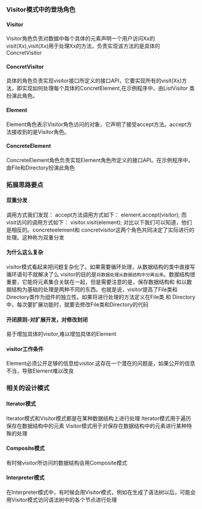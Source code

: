 ### Visitor模式中的登场角色
#### Visitor
Visitor角色负责对数据中每个具体的元素声明一个用户访问Xx的visit(Xx),visit(Xx)用于处理Xx的方法，负责实现该方法的是具体的 ConcretVisitor

#### ConcretVisitor
具体的角色负责实现visitor接口所定义的接口API，它要实现所有的visit(Xx)方法，即实现如何处理每个具体的ConcretElement,在示例程序中，由ListVisitor
类扮演此角色。

#### Element
Element角色表示Visitor角色访问的对象，它声明了接受accept方法。accept方法接收到的是Visitor角色。

#### ConcreteElement
ConcreteElement角色负责实现Element角色所定义的接口API。在示例程序中，由File和Directory扮演此角色

### 拓展思路要点
#### 双重分发
调用方式我们发现：
accept方法调用方式如下：
element.accept(visitor);
而visit访问的调用方式如下：
visitor.visit(element);
对比以下我们可以知道，他们是相反的。concreteelement和 concretvisitor这两个角色共同决定了实际进行的处理。这种称为双重分发

#### 为什么这么复杂
visitor模式看起来把问题复杂化了。如果需要循环处理，从数据结构的类中直接写循环语句不就解决了么
visitor的目的是`将数据处理从数据结构中分离出来`。数据结构很重要，它能将元素集合关联在一起，但是需要注意的是，保存数据结构和
和以数据结构为基础的处理是两种不同的东西。也就是说，visitor提高了File类和Directory类作为组件的独立性。如果将进行处理的方法定义在File类 和 Directory
中，每次要扩展功能时，就要去修改File类和Directory的代码

#### 开闭原则-对扩展开发，对修改封闭
易于增加具体的visitor,难以增加具体的Element

#### visitor工作条件
Element必须公开足够的信息给visitor.这存在一个潜在的问题是，如果公开的信息不当，导致Element难以改良

### 相关的设计模式
#### Iterator模式
Iterator模式和Visitor模式都是在某种数据结构上进行处理
Iterator模式用于遍历保存在数据结构中的元素
Visitor模式用于对保存在数据结构中的元素进行某种特殊的处理

#### Composite模式
有时候visitor所访问的数据结构会用Composite模式

#### Interpreter模式
在Interpreter模式中，有时候会用Visitor模式，例如在生成了语法树以后，可能会用Visitor模式访问语法树中的各个节点进行处理
